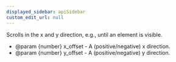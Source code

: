 ```yaml
---
displayed_sidebar: apiSidebar
custom_edit_url: null
---
```


Scrolls in the x and y direction, e.g., until an element is visible.

   * @param {number} x_offset - A (positive/negative) x direction.
   * @param {number} y_offset - A (positive/negative) y direction.
